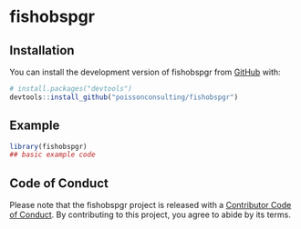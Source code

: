 
<!-- README.md is generated from README.Rmd. Please edit that file -->

# fishobspgr

<!-- badges: start -->
<!-- badges: end -->

## Installation

You can install the development version of fishobspgr from
[GitHub](https://github.com/) with:

``` r
# install.packages("devtools")
devtools::install_github("poissonconsulting/fishobspgr")
```

## Example

``` r
library(fishobspgr)
## basic example code
```

## Code of Conduct

Please note that the fishobspgr project is released with a [Contributor
Code of
Conduct](https://contributor-covenant.org/version/2/0/CODE_OF_CONDUCT.html).
By contributing to this project, you agree to abide by its terms.
